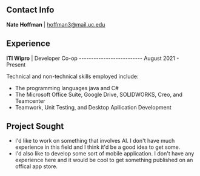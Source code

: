 ## Contact Info
**Nate Hoffman** | hoffman3@mail.uc.edu
## Experience
**ITI Wipro** | Developer Co-op -------------------------- August 2021 - Present

Technical and non-technical skills employed include:
- The programming languages java and C# 
- The Microsoft Office Suite, Google Drive, SOLIDWORKS, Creo, and Teamcenter
- Teamwork, Unit Testing, and Desktop Apllication Development

## Project Sought
- I'd like to work on something that involves AI. I don't have much experience in this field and I think it'd be a good idea to get some.
- I'd also like to develop some sort of mobile application. I don't have any experience here and it would be cool to get something published on an offical app store.